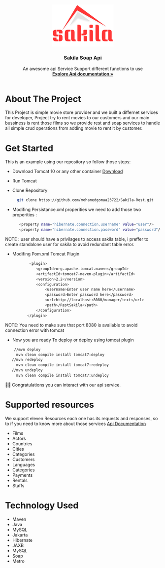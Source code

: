 <br />
<div align="center">
  <a href="https://github.com/othneildrew/Best-README-Template">
    <img src="image/logo.png" alt="Logo" width="200" height="auto">
  </a>
  <h3 align="center">Sakila Soap Api</h3>
  <p align="center">
    An awesome api Service Support different functions to use
    <br />
    <a href="https://documenter.getpostman.com/view/14572081/2s93Xzx2xr"><strong>Explore Api documentation »</strong></a>
    <br />
    <br />
  </p>
</div>

# About The Project
This Project is simple movie store provider and we built a differnet services for developer, Project try to rent movies to our customers and 
our main bussiness is rent those films so we provide rest and soap services to handle all simple crud operations from adding movie to rent it by
customer.

# Get Started
This is an example using our repository so follow those steps:
- Download Tomcat 10 or any other container [Download](https://tomcat.apache.org/download-10.cgi)

- Run Tomcat 

- Clone Repository

  ```sh
    git clone https://github.com/mohamedgomaa23722/Sakila-Rest.git
  ``` 

- Modifing Persistance.xml properities
  we need to add those two properities :
 
  ```sh
     <property name="hibernate.connection.username" value="user"/>
     <property name="hibernate.connection.password" value="password"/>
  ``` 
 
 NOTE : user should have a privilages to access sakila table, i preffer to create standalone user for sakila
 to avoid redundant table error.
 
 - Modifing Pom.xml Tomcat Plugin
  
  ```sh
             <plugin>
                <groupId>org.apache.tomcat.maven</groupId>
                <artifactId>tomcat7-maven-plugin</artifactId>
                <version>2.2</version>
                <configuration>
                    <username>Enter user name here</username>
                    <password>Enter password here</password>
                    <url>http://localhost:8080/manager/text</url>
                    <path>/RestSakila</path>
                </configuration>
            </plugin>
  ``` 
  NOTE: You need to make sure that port 8080 is available to avoid connection error with tomcat 
    
 - Now you are ready To deploy or deploy using tomcat plugin 
  ```sh
      //mvn deploy
       mvn clean compile install tomcat7:deploy
     //mvn redeploy
       mvn clean compile install tomcat7:redeploy
     //mvn undeploy
       mvn clean compile install tomcat7:undeploy
  ``` 
 👋👋 Congratulations you can interact with our api service.
 
 # Supported resources
 
   We support eleven Resources each one has its requests and responses, so to if you need 
   to know more about those services [Api Documentation](https://documenter.getpostman.com/view/14572081/2s93Xzx2xr)
  - Films 
  - Actors
  - Countries 
  - Cities
  - Categories
  - Customers
  - Languages
  - Categories
  - Payments
  - Rentals
  - Staffs
 
# Technology Used
- Maven
- Java
- MySQL
- Jakarta
- Hibernate
- JAXB 
- MySQL
- Soap
- Metro
